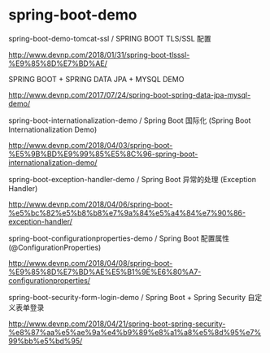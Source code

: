 # spring-boot-demo

spring-boot-demo-tomcat-ssl / SPRING BOOT TLS/SSL 配置 

http://www.devnp.com/2018/01/31/spring-boot-tlsssl-%E9%85%8D%E7%BD%AE/

SPRING BOOT + SPRING DATA JPA + MYSQL DEMO

http://www.devnp.com/2017/07/24/spring-boot-spring-data-jpa-mysql-demo/

spring-boot-internationalization-demo / Spring Boot 国际化 (Spring Boot Internationalization Demo)

http://www.devnp.com/2018/04/03/spring-boot-%E5%9B%BD%E9%99%85%E5%8C%96-spring-boot-internationalization-demo/

spring-boot-exception-handler-demo / Spring Boot 异常的处理 (Exception Handler)

http://www.devnp.com/2018/04/06/spring-boot-%e5%bc%82%e5%b8%b8%e7%9a%84%e5%a4%84%e7%90%86-exception-handler/

spring-boot-configurationproperties-demo / Spring Boot 配置属性 (@ConfigurationProperties)

http://www.devnp.com/2018/04/08/spring-boot-%E9%85%8D%E7%BD%AE%E5%B1%9E%E6%80%A7-configurationproperties/

spring-boot-security-form-login-demo / Spring Boot + Spring Security 自定义表单登录

http://www.devnp.com/2018/04/21/spring-boot-spring-security-%e8%87%aa%e5%ae%9a%e4%b9%89%e8%a1%a8%e5%8d%95%e7%99%bb%e5%bd%95/


